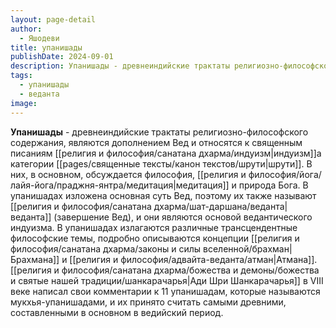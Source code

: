 ```yaml
---
layout: page-detail
author:
  - Яшодеви
title: упанишады
publishDate: 2024-09-01
description: Упанишады - древнеиндийские трактаты религиозно-философского содержания, являются дополнением Вед и относятся к священным писаниям индуизма категории шрути. В них, в основном, обсуждается философия, медитация и природа Бога. В упанишадах изложена основная суть Вед, поэтому их также называют веданта (завершение Вед), и они являются основой ведантического индуизма.
tags:
  - упанишады
  - веданта
image:
---
```

**Упанишады** - древнеиндийские трактаты религиозно-философского содержания, являются дополнением Вед и относятся к священным писаниям [[религия и философия/санатана дхарма/индуизм|индуизм]]а категории [[pages/священные тексты/канон текстов/шрути|шрути]]. В них, в основном, обсуждается философия, [[религия и философия/йога/лайя-йога/праджня-янтра/медитация|медитация]] и природа Бога. В упанишадах изложена основная суть Вед, поэтому их также называют [[религия и философия/санатана дхарма/шат-даршана/веданта|веданта]] (завершение Вед), и они являются основой ведантического индуизма. В упанишадах излагаются различные трансцендентные философские темы, подробно описываются концепции [[религия и философия/санатана дхарма/законы и силы вселенной/брахман|Брахмана]] и [[религия и философия/адвайта-веданта/атман|Атмана]]. [[религия и философия/санатана дхарма/божества и демоны/божества и святые нашей традиции/шанкарачарья|Ади Шри Шанкарачарья]] в VIII веке написал свои комментарии к 11 упанишадам, которые называются мукхья-упанишадами, и их принято считать самыми древними, составленными в основном в ведийский период.

